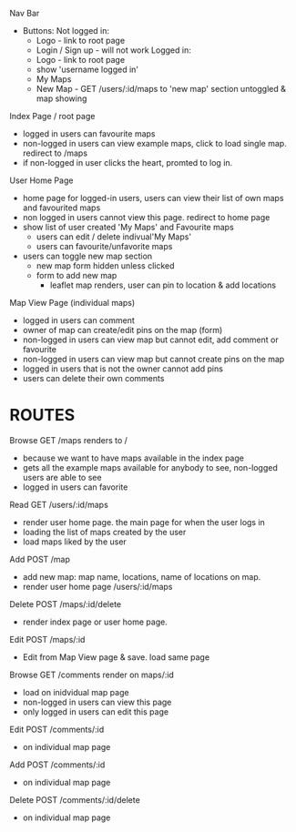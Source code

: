 Nav Bar
- Buttons:
  Not logged in:
    - Logo - link to root page
    - Login / Sign up - will not work
  Logged in:
    - Logo - link to root page
    - show 'username logged in'
    - My Maps
    - New Map - GET /users/:id/maps to 'new map' section untoggled & map showing

Index Page
/ root page
- logged in users can favourite maps
- non-logged in users can view example maps, click to load single map. redirect to /maps
- if non-logged in user clicks the heart, promted to log in.

User Home Page
- home page for logged-in users, users can view their list of own maps and favourited maps
- non logged in users cannot view this page. redirect to home page
- show list of user created 'My Maps' and Favourite maps
    - users can edit / delete indivual'My Maps'
    - users can favourite/unfavorite maps
- users can toggle new map section
    - new map form hidden unless clicked
    - form to add new map
        - leaflet map renders, user can pin to location & add locations

Map View Page (individual maps)
- logged in users can comment
- owner of map can create/edit pins on the map (form)
- non-logged in users can view map but cannot edit, add comment or favourite
- non-logged in users can view map but cannot create pins on the map
- logged in users that is not the owner cannot add pins
- users can delete their own comments 


# ROUTES


Browse GET /maps
renders to /
- because we want to have maps available in the index page
- gets all the example maps available for anybody to see, non-logged users are able to see
- logged in users can favorite

Read GET /users/:id/maps
- render user home page. the main page for when the user logs in
- loading the list of maps created by the user
- load maps liked by the user 

Add POST /map
- add new map: map name, locations, name of locations on map.
- render user home page /users/:id/maps

Delete POST /maps/:id/delete
- render index page or user home page.

Edit POST /maps/:id
- Edit from Map View page & save. load same page
 

Browse GET /comments
render on maps/:id
- load on inidvidual map page
- non-logged in users can view this page
- only logged in users can edit this page

Edit POST /comments/:id
- on individual map page

Add POST /comments/:id
- on individual map page

Delete POST /comments/:id/delete
- on individual map page

